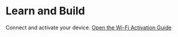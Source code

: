 # Learn and Build

  Connect and activate your device. 
  [Open the Wi-Fi Activation Guide](./WiFi_Activation.md)

